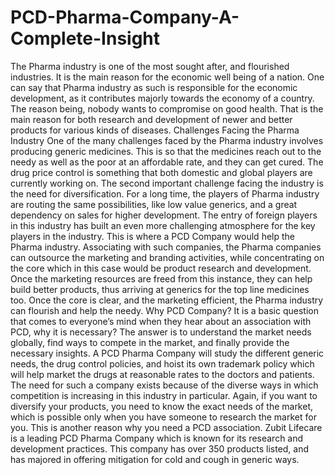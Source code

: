 # PCD-Pharma-Company-A-Complete-Insight
The Pharma industry is one of the most sought after, and flourished industries. It is the main reason for the economic well being of a nation. One can say that Pharma industry as such is responsible for the economic development, as it contributes majorly towards the economy of a country. The reason being, nobody wants to compromise on good health. That is the main reason for both research and development of newer and better products for various kinds of diseases.  Challenges Facing the Pharma Industry One of the many challenges faced by the Pharma industry involves producing generic medicines. This is so that the medicines reach out to the needy as well as the poor at an affordable rate, and they can get cured. The drug price control is something that both domestic and global players are currently working on. The second important challenge facing the industry is the need for diversification. For a long time, the players of Pharma industry are routing the same possibilities, like low value generics, and a great dependency on sales for higher development. The entry of foreign players in this industry has built an even more challenging atmosphere for the key players in the industry. This is where a PCD Company would help the Pharma industry. Associating with such companies, the Pharma companies can outsource the marketing and branding activities, while concentrating on the core which in this case would be product research and development. Once the marketing resources are freed from this instance, they can help build better products, thus arriving at generics for the top line medicines too. Once the core is clear, and the marketing efficient, the Pharma industry can flourish and help the needy. Why PCD Company? It is a basic question that comes to everyone’s mind when they hear about an association with PCD, why it is necessary? The answer is to understand the market needs globally, find ways to compete in the market, and finally provide the necessary insights. A PCD Pharma Company will study the different generic needs, the drug control policies, and hoist its own trademark policy which will help market the drugs at reasonable rates to the doctors and patients. The need for such a company exists because of the diverse ways in which competition is increasing in this industry in particular. Again, if you want to diversify your products, you need to know the exact needs of the market, which is possible only when you have someone to research the market for you. This is another reason why you need a PCD association.  Zubit Lifecare is a leading PCD Pharma Company which is known for its research and development practices. This company has over 350 products listed, and has majored in offering mitigation for cold and cough in generic ways.

